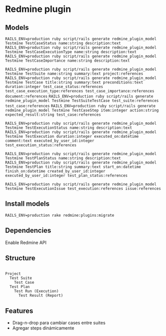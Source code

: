 # Redmine plugin

## Models

`RAILS_ENV=production ruby script/rails generate redmine_plugin_model Testmine TestCaseStatus name:string description:text`
`RAILS_ENV=production ruby script/rails generate redmine_plugin_model Testmine TestCaseExecutionType name:string description:text`
`RAILS_ENV=production ruby script/rails generate redmine_plugin_model Testmine TestCaseImportance name:string description:text`

`RAILS_ENV=production ruby script/rails generate redmine_plugin_model Testmine TestSuite name:string summary:text project:references`
`RAILS_ENV=production ruby script/rails generate redmine_plugin_model Testmine TestCase title:string summary:text preconditions:text duration:integer test_case_status:references test_case_execution_type:references test_case_importance:references document:references`
`RAILS_ENV=production ruby script/rails generate redmine_plugin_model Testmine TestSuiteTestCase test_suite:references test_case:references`
`RAILS_ENV=production ruby script/rails generate redmine_plugin_model Testmine TestCaseStep item:integer action:string expected_result:string test_case:references`

`RAILS_ENV=production ruby script/rails generate redmine_plugin_model Testmine TestExecutionStatus name:string description:text`
`RAILS_ENV=production ruby script/rails generate redmine_plugin_model Testmine TestExecution duration:integer executed_on:datetime comment:text executed_by_user_id:integer test_execution_status:references`

`RAILS_ENV=production ruby script/rails generate redmine_plugin_model Testmine TestPlanStatus name:string description:text`
`RAILS_ENV=production ruby script/rails generate redmine_plugin_model Testmine TestPlan title:string summary:text start_on:datetime finish_on:datetime created_by_user_id:integer executed_by_user_id:integer test_plan_status:references`

`RAILS_ENV=production ruby script/rails generate redmine_plugin_model Testmine TestExecutionIssue test_execution:references issue:references`

## Install models

`RAILS_ENV=production rake redmine:plugins:migrate`

## Dependencies

Enable Redmine API

## Structure

```

Project
  Test Suite
    Test Case
  Test Plan
    Test Run (Execution)
      Test Result (Report)
```

## Features

* Drag-n-drop para cambiar cases entre suites
* Agregar steps dinámicamente